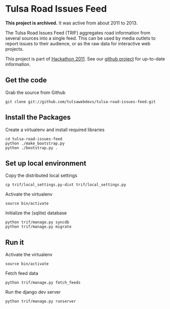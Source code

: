 Tulsa Road Issues Feed
======================
**This project is archived.** It was active from about 2011 to 2013.

The Tulsa Road Issues Feed (TRIF) aggregates road information from several
sources into a single feed.  This can be used by media outlets to report
issues to their audience, or as the raw data for interactive web projects.

This project is part of [Hackathon 2011](http://tulsahackathon.com/2011/).
See our
[github project](https://github.com/tulsawebdevs/tulsa-road-issues-feed)
for up-to-date information.

Get the code
------------
Grab the source from Github

    git clone git://github.com/tulsawebdevs/tulsa-road-issues-feed.git

Install the Packages
--------------------
Create a virtualenv and install required libraries

    cd tulsa-road-issues-feed
    python ./make_bootstrap.py
    python ./bootstrap.py .

Set up local environment
------------------------
Copy the distributed local settings

    cp trif/local_settings.py-dist trif/local_settings.py

Activate the virtualenv

    source bin/activate

Initialize the (sqlite) database

    python trif/manage.py syncdb
    python trif/manage.py migrate

Run it
------
Activate the virtualenv

    source bin/activate

Fetch feed data

    python trif/manage.py fetch_feeds

Run the django dev server

    python trif/manage.py runserver
